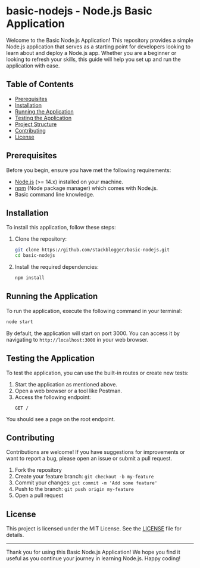 # basic-nodejs - Node.js Basic Application

Welcome to the Basic Node.js Application! This repository provides a simple Node.js application that serves as a starting point for developers looking to learn about and deploy a Node.js app. Whether you are a beginner or looking to refresh your skills, this guide will help you set up and run the application with ease.

## Table of Contents

- [Prerequisites](#prerequisites)
- [Installation](#installation)
- [Running the Application](#running-the-application)
- [Testing the Application](#testing-the-application)
- [Project Structure](#project-structure)
- [Contributing](#contributing)
- [License](#license)

## Prerequisites

Before you begin, ensure you have met the following requirements:

- [Node.js](https://nodejs.org/en/) (>= 14.x) installed on your machine.
- [npm](https://www.npmjs.com/) (Node package manager) which comes with Node.js.
- Basic command line knowledge.

## Installation

To install this application, follow these steps:

1. Clone the repository:
   ```bash
   git clone https://github.com/stackblogger/basic-nodejs.git
   cd basic-nodejs
   ```

2. Install the required dependencies:
   ```bash
   npm install
   ```

## Running the Application

To run the application, execute the following command in your terminal:

```bash
node start
```

By default, the application will start on port 3000. You can access it by navigating to `http://localhost:3000` in your web browser.

## Testing the Application

To test the application, you can use the built-in routes or create new tests:

1. Start the application as mentioned above.
2. Open a web browser or a tool like Postman.
3. Access the following endpoint:
   ```
   GET /
   ```

You should see a page on the root endpoint.

## Contributing

Contributions are welcome! If you have suggestions for improvements or want to report a bug, please open an issue or submit a pull request.

1. Fork the repository
2. Create your feature branch: `git checkout -b my-feature`
3. Commit your changes: `git commit -m 'Add some feature'`
4. Push to the branch: `git push origin my-feature`
5. Open a pull request

## License

This project is licensed under the MIT License. See the [LICENSE](LICENSE) file for details.

---

Thank you for using this Basic Node.js Application! We hope you find it useful as you continue your journey in learning Node.js. Happy coding!
